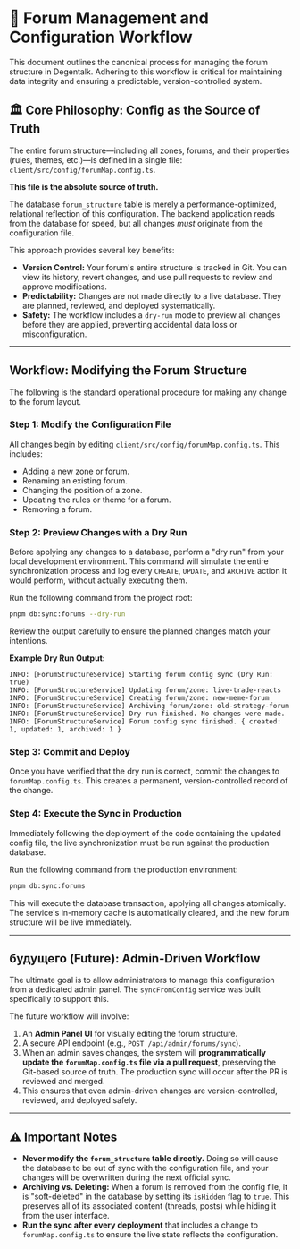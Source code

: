 # 🏦 Forum Management and Configuration Workflow

This document outlines the canonical process for managing the forum structure in Degentalk. Adhering to this workflow is critical for maintaining data integrity and ensuring a predictable, version-controlled system.

## 🏛️ Core Philosophy: Config as the Source of Truth

The entire forum structure—including all zones, forums, and their properties (rules, themes, etc.)—is defined in a single file: `client/src/config/forumMap.config.ts`.

**This file is the absolute source of truth.**

The database `forum_structure` table is merely a performance-optimized, relational reflection of this configuration. The backend application reads from the database for speed, but all changes *must* originate from the configuration file.

This approach provides several key benefits:
-   **Version Control:** Your forum's entire structure is tracked in Git. You can view its history, revert changes, and use pull requests to review and approve modifications.
-   **Predictability:** Changes are not made directly to a live database. They are planned, reviewed, and deployed systematically.
-   **Safety:** The workflow includes a `dry-run` mode to preview all changes before they are applied, preventing accidental data loss or misconfiguration.

---

## Workflow: Modifying the Forum Structure

The following is the standard operational procedure for making any change to the forum layout.

### Step 1: Modify the Configuration File

All changes begin by editing `client/src/config/forumMap.config.ts`. This includes:
-   Adding a new zone or forum.
-   Renaming an existing forum.
-   Changing the position of a zone.
-   Updating the rules or theme for a forum.
-   Removing a forum.

### Step 2: Preview Changes with a Dry Run

Before applying any changes to a database, perform a "dry run" from your local development environment. This command will simulate the entire synchronization process and log every `CREATE`, `UPDATE`, and `ARCHIVE` action it would perform, without actually executing them.

Run the following command from the project root:

```bash
pnpm db:sync:forums --dry-run
```

Review the output carefully to ensure the planned changes match your intentions.

**Example Dry Run Output:**
```
INFO: [ForumStructureService] Starting forum config sync (Dry Run: true)
INFO: [ForumStructureService] Updating forum/zone: live-trade-reacts
INFO: [ForumStructureService] Creating forum/zone: new-meme-forum
INFO: [ForumStructureService] Archiving forum/zone: old-strategy-forum
INFO: [ForumStructureService] Dry run finished. No changes were made.
INFO: [ForumStructureService] Forum config sync finished. { created: 1, updated: 1, archived: 1 }
```

### Step 3: Commit and Deploy

Once you have verified that the dry run is correct, commit the changes to `forumMap.config.ts`. This creates a permanent, version-controlled record of the change.

### Step 4: Execute the Sync in Production

Immediately following the deployment of the code containing the updated config file, the live synchronization must be run against the production database.

Run the following command from the production environment:

```bash
pnpm db:sync:forums
```

This will execute the database transaction, applying all changes atomically. The service's in-memory cache is automatically cleared, and the new forum structure will be live immediately.

---

##  будущего (Future): Admin-Driven Workflow

The ultimate goal is to allow administrators to manage this configuration from a dedicated admin panel. The `syncFromConfig` service was built specifically to support this.

The future workflow will involve:
1.  An **Admin Panel UI** for visually editing the forum structure.
2.  A secure API endpoint (e.g., `POST /api/admin/forums/sync`).
3.  When an admin saves changes, the system will **programmatically update the `forumMap.config.ts` file via a pull request**, preserving the Git-based source of truth. The production sync will occur after the PR is reviewed and merged.
4.  This ensures that even admin-driven changes are version-controlled, reviewed, and deployed safely.

---

## ⚠️ Important Notes

-   **Never modify the `forum_structure` table directly.** Doing so will cause the database to be out of sync with the configuration file, and your changes will be overwritten during the next official sync.
-   **Archiving vs. Deleting:** When a forum is removed from the config file, it is "soft-deleted" in the database by setting its `isHidden` flag to `true`. This preserves all of its associated content (threads, posts) while hiding it from the user interface.
-   **Run the sync after every deployment** that includes a change to `forumMap.config.ts` to ensure the live state reflects the configuration. 